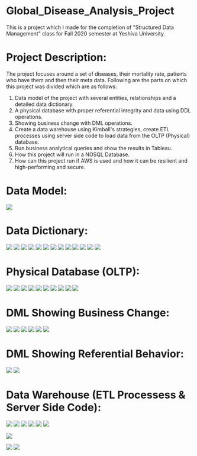 # Global_Disease_Analysis_Project
This is a project which I made for the completion of "Structured Data Management" class for Fall 2020 semester at Yeshiva University. 

# Project Description:

The project focuses around a set of diseases, their mortality rate, patients who have them and then their meta data. Following are the parts on which this project was divided which are as follows:
1. Data model of the project with several entities, relationships and a detailed data dictionary.
2. A physical database with proper referential integrity and data using DDL operations.
3. Showing business change with DML operations.
4. Create a data warehouse using Kimball's strategies, create ETL processes using server side code to load data from the OLTP (Physical) database.
5. Run business analytical queries and show the results in Tableau.
6. How this project will run in a NOSQL Database.
7. How can this project run if AWS is used and how it can be resilient and high-performing and secure.

# Data Model:
![](images/ERD.png)

# Data Dictionary:
![](images/Data_dictionary_1.png)
![](images/Data_dictionary_2.png)
![](images/Data_dictionary_3.png)
![](images/Data_dictionary_4.png)
![](images/Data_dictionary_5.png)
![](images/Data_dictionary_6.png)
![](images/Data_dictionary_7.png)
![](images/Data_dictionary_8.png)
![](images/Data_dictionary_9.png)
![](images/Data_dictionary_10.png)
![](images/Data_dictionary_11.png)
![](images/Data_dictionary_12.png)
![](images/Data_dictionary_13.png)

# Physical Database (OLTP):
![](images/oltp_1.PNG)
![](images/oltp_2.PNG)
![](images/oltp_3.PNG)
![](images/oltp_4.PNG)
![](images/oltp_5.PNG)
![](images/oltp_6.PNG)
![](images/oltp_7.PNG)
![](images/oltp_8.PNG)
![](images/oltp_9.PNG)
![](images/oltp_10.PNG)

# DML Showing Business Change:
![](images/DML_Business_Change_1.PNG)
![](images/DML_Business_Change_2.PNG)
![](images/DML_Business_Change_3.PNG)
![](images/DML_Business_Change_4.PNG)
![](images/DML_Business_Change_5.PNG)
![](images/DML_Business_Change_6.PNG)

# DML Showing Referential Behavior:
![](images/DML_Showing_Referential_Integrity_1.PNG)
![](images/DML_Showing_Referential_Integrity_2.PNG)

# Data Warehouse (ETL Processess & Server Side Code):
![](images/ELT_1.PNG)
![](images/ELT_2.PNG)
![](images/ELT_3.PNG)
![](images/ELT_4.PNG)
![](images/ELT_5.PNG)
![](images/view.PNG)

![](images/Fact_table.PNG)

![](images/fact_etl_1.PNG)
![](images/fact_etl_2.PNG)
